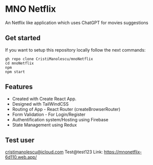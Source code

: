 # MNO Netflix

An Netflix like application which uses ChatGPT for movies suggestions

## Get started

If you want to setup this repository locally follow the next commands:

```
gh repo clone CristiManolescu/mnoNetflix
cd mnoNetflix
npm
npm start
```

## Features

- Created with Create React App.
- Designed with TailWindCSS
- Routing of App - React Router (createBrowserRouter)
- Form Validation - For Login/Register
- Authentification system/Hosting using Firebase
- State Management using Redux

## Test user

cristimanolescu@icloud.com
Test@test123
Link: https://mnonetflix-6d110.web.app/
